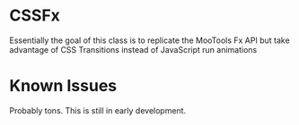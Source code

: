 CSSFx
===========

Essentially the goal of this class is to replicate the MooTools Fx API but take advantage of CSS Transitions instead of JavaScript run animations


Known Issues
===========

Probably tons. This is still in early development.